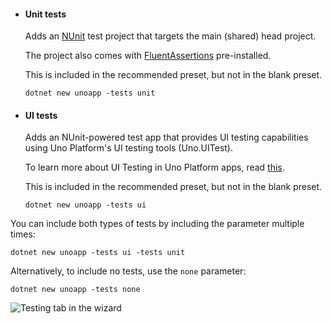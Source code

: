 - #### Unit tests

    Adds an [NUnit](https://nunit.org) test project that targets the main (shared) head project.  

    The project also comes with [FluentAssertions](https://fluentassertions.com) pre-installed.

    This is included in the recommended preset, but not in the blank preset.

    ```dotnetcli
    dotnet new unoapp -tests unit
    ```

- #### UI tests  

    Adds an NUnit-powered test app that provides UI testing capabilities using Uno Platform's UI testing tools (Uno.UITest).  

    To learn more about UI Testing in Uno Platform apps, read [this](xref:Uno.UITest.GetStarted).

    This is included in the recommended preset, but not in the blank preset.

    ```dotnetcli
    dotnet new unoapp -tests ui
    ```

You can include both types of tests by including the parameter multiple times:

```dotnetcli
dotnet new unoapp -tests ui -tests unit
```

Alternatively, to include no tests, use the `none` parameter:

```dotnetcli
dotnet new unoapp -tests none
```

![Testing tab in the wizard](assets/testing.jpg)
